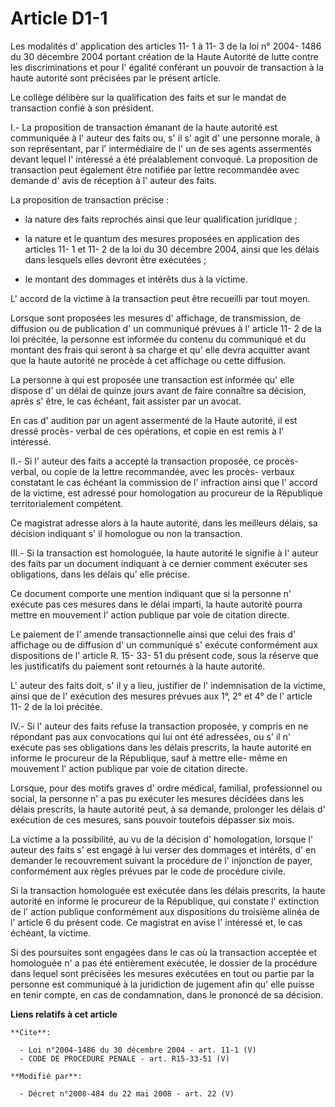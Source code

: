 # Article D1-1

Les modalités d' application des articles 11- 1 à 11- 3 de la loi n° 2004- 1486 du 30 décembre 2004 portant création de la
Haute Autorité de lutte contre les discriminations et pour l' égalité conférant un pouvoir de transaction à la haute autorité
sont précisées par le présent article. 

Le collège délibère sur la qualification des faits et sur le mandat de transaction confié à son président. 

I.- La proposition de transaction émanant de la haute autorité est communiquée à l' auteur des faits ou, s' il s' agit d' une
personne morale, à son représentant, par l' intermédiaire de l' un de ses agents assermentés devant lequel l' intéressé a été
préalablement convoqué. La proposition de transaction peut également être notifiée par lettre recommandée avec demande d'
avis de réception à l' auteur des faits. 

La proposition de transaction précise :

- la nature des faits reprochés ainsi que leur qualification juridique ;

- la nature et le quantum des mesures proposées en application des articles 11- 1 et 11- 2 de la loi du 30 décembre 2004,
ainsi que les délais dans lesquels elles devront être exécutées ;

- le montant des dommages et intérêts dus à la victime. 

L' accord de la victime à la transaction peut être recueilli par tout moyen. 

Lorsque sont proposées les mesures d' affichage, de transmission, de diffusion ou de publication d' un communiqué prévues à
l' article 11- 2 de la loi précitée, la personne est informée du contenu du communiqué et du montant des frais qui seront à
sa charge et qu' elle devra acquitter avant que la haute autorité ne procède à cet affichage ou cette diffusion. 

La personne à qui est proposée une transaction est informée qu' elle dispose d' un délai de quinze jours avant de faire
connaître sa décision, après s' être, le cas échéant, fait assister par un avocat. 

En cas d' audition par un agent assermenté de la Haute autorité, il est dressé procès- verbal de ces opérations, et copie en
est remis à l' intéressé. 

II.- Si l' auteur des faits a accepté la transaction proposée, ce procès- verbal, ou copie de la lettre recommandée, avec les
procès- verbaux constatant le cas échéant la commission de l' infraction ainsi que l' accord de la victime, est adressé pour
homologation au procureur de la République territorialement compétent. 

Ce magistrat adresse alors à la haute autorité, dans les meilleurs délais, sa décision indiquant s' il homologue ou non la
transaction. 

III.- Si la transaction est homologuée, la haute autorité le signifie à l' auteur des faits par un document indiquant à ce
dernier comment exécuter ses obligations, dans les délais qu' elle précise. 

Ce document comporte une mention indiquant que si la personne n' exécute pas ces mesures dans le délai imparti, la haute
autorité pourra mettre en mouvement l' action publique par voie de citation directe. 

Le paiement de l' amende transactionnelle ainsi que celui des frais d' affichage ou de diffusion d' un communiqué s' exécute
conformément aux dispositions de l' article R. 15- 33- 51 du présent code, sous la réserve que les justificatifs du paiement
sont retournés à la haute autorité. 

L' auteur des faits doit, s' il y a lieu, justifier de l' indemnisation de la victime, ainsi que de l' exécution des mesures
prévues aux 1°, 2° et 4° de l' article 11- 2 de la loi précitée. 

IV.- Si l' auteur des faits refuse la transaction proposée, y compris en ne répondant pas aux convocations qui lui ont été
adressées, ou s' il n' exécute pas ses obligations dans les délais prescrits, la haute autorité en informe le procureur de la
République, sauf à mettre elle- même en mouvement l' action publique par voie de citation directe. 

Lorsque, pour des motifs graves d' ordre médical, familial, professionnel ou social, la personne n' a pas pu exécuter les
mesures décidées dans les délais prescrits, la haute autorité peut, à sa demande, prolonger les délais d' exécution de ces
mesures, sans pouvoir toutefois dépasser six mois. 

La victime a la possibilité, au vu de la décision d' homologation, lorsque l' auteur des faits s' est engagé à lui verser des
dommages et intérêts, d' en demander le recouvrement suivant la procédure de l' injonction de payer, conformément aux règles
prévues par le code de procédure civile. 

Si la transaction homologuée est exécutée dans les délais prescrits, la haute autorité en informe le procureur de la
République, qui constate l' extinction de l' action publique conformément aux dispositions du troisième alinéa de l' article
6 du présent code. Ce magistrat en avise l' intéressé et, le cas échéant, la victime. 

Si des poursuites sont engagées dans le cas où la transaction acceptée et homologuée n' a pas été entièrement exécutée, le
dossier de la procédure dans lequel sont précisées les mesures exécutées en tout ou partie par la personne est communiqué à
la juridiction de jugement afin qu' elle puisse en tenir compte, en cas de condamnation, dans le prononcé de sa décision.

**Liens relatifs à cet article**

	**Cite**:

	  - Loi n°2004-1486 du 30 décembre 2004 - art. 11-1 (V)
	  - CODE DE PROCEDURE PENALE - art. R15-33-51 (V)

	**Modifié par**:

	  - Décret n°2008-484 du 22 mai 2008 - art. 22 (V)
